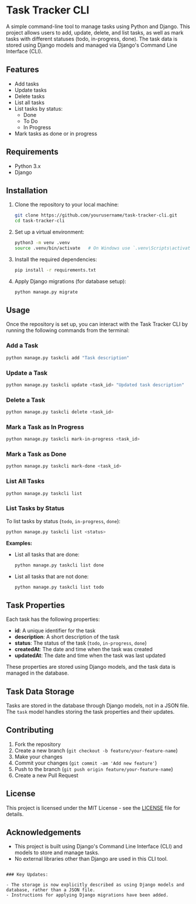 # Task Tracker CLI

A simple command-line tool to manage tasks using Python and Django. This project allows users to add, update, delete, and list tasks, as well as mark tasks with different statuses (todo, in-progress, done). The task data is stored using Django models and managed via Django's Command Line Interface (CLI).

## Features

- Add tasks
- Update tasks
- Delete tasks
- List all tasks
- List tasks by status:
  - Done
  - To Do
  - In Progress
- Mark tasks as done or in progress

## Requirements

- Python 3.x
- Django

## Installation

1. Clone the repository to your local machine:

   ```bash
   git clone https://github.com/yourusername/task-tracker-cli.git
   cd task-tracker-cli
   ```

2. Set up a virtual environment:

   ```bash
   python3 -m venv .venv
   source .venv/bin/activate   # On Windows use `.venv\Scripts\activate`
   ```

3. Install the required dependencies:

   ```bash
   pip install -r requirements.txt
   ```

4. Apply Django migrations (for database setup):

   ```bash
   python manage.py migrate
   ```

## Usage

Once the repository is set up, you can interact with the Task Tracker CLI by running the following commands from the terminal:

### Add a Task

```bash
python manage.py taskcli add "Task description"
```

### Update a Task

```bash
python manage.py taskcli update <task_id> "Updated task description"
```

### Delete a Task

```bash
python manage.py taskcli delete <task_id>
```

### Mark a Task as In Progress

```bash
python manage.py taskcli mark-in-progress <task_id>
```

### Mark a Task as Done

```bash
python manage.py taskcli mark-done <task_id>
```

### List All Tasks

```bash
python manage.py taskcli list
```

### List Tasks by Status

To list tasks by status (`todo`, `in-progress`, `done`):

```bash
python manage.py taskcli list <status>
```

**Examples:**

- List all tasks that are done:

  ```bash
  python manage.py taskcli list done
  ```

- List all tasks that are not done:

  ```bash
  python manage.py taskcli list todo
  ```

## Task Properties

Each task has the following properties:

- **id**: A unique identifier for the task
- **description**: A short description of the task
- **status**: The status of the task (`todo`, `in-progress`, `done`)
- **createdAt**: The date and time when the task was created
- **updatedAt**: The date and time when the task was last updated

These properties are stored using Django models, and the task data is managed in the database.

## Task Data Storage

Tasks are stored in the database through Django models, not in a JSON file. The `task` model handles storing the task properties and their updates.

## Contributing

1. Fork the repository
2. Create a new branch (`git checkout -b feature/your-feature-name`)
3. Make your changes
4. Commit your changes (`git commit -am 'Add new feature'`)
5. Push to the branch (`git push origin feature/your-feature-name`)
6. Create a new Pull Request

## License

This project is licensed under the MIT License - see the [LICENSE](LICENSE) file for details.

## Acknowledgements

- This project is built using Django's Command Line Interface (CLI) and models to store and manage tasks.
- No external libraries other than Django are used in this CLI tool.
```

### Key Updates:

- The storage is now explicitly described as using Django models and database, rather than a JSON file.
- Instructions for applying Django migrations have been added.
